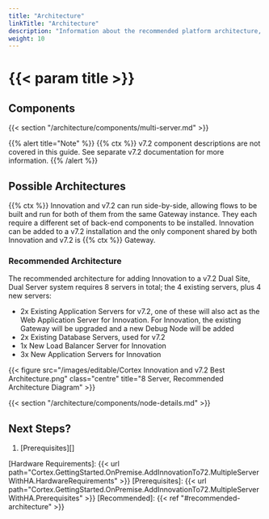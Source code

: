 ```yaml
---
title: "Architecture"
linkTitle: "Architecture"
description: "Information about the recommended platform architecture, including component descriptions."
weight: 10
---
```


# {{< param title >}}

## Components

{{< section "/architecture/components/multi-server.md" >}}

{{% alert title="Note" %}}
{{% ctx %}} v7.2 component descriptions are not covered in this guide. See separate v7.2 documentation for more information.
{{% /alert %}}

## Possible Architectures

{{% ctx %}} Innovation and v7.2 can run side-by-side, allowing flows to be built and run for both of them from the same Gateway instance. They each require a different set of back-end components to be installed. Innovation can be added to a v7.2 installation and the only component shared by both Innovation and v7.2 is {{% ctx %}} Gateway.

### Recommended Architecture

The recommended architecture for adding Innovation to a v7.2 Dual Site, Dual Server system requires 8 servers in total; the 4 existing servers, plus 4 new servers:

* 2x Existing Application Servers for v7.2, one of these will also act as the Web Application Server for Innovation. For Innovation, the existing Gateway will be upgraded and a new Debug Node will be added
* 2x Existing Database Servers, used for v7.2
* 1x New Load Balancer Server for Innovation
* 3x New Application Servers for Innovation

{{< figure src="/images/editable/Cortex Innovation and v7.2 Best Architecture.png" class="centre" title="8 Server, Recommended Architecture Diagram" >}}

{{< section "/architecture/components/node-details.md" >}}

## Next Steps?

1. [Prerequisites][]

[Hardware Requirements]: {{< url path="Cortex.GettingStarted.OnPremise.AddInnovationTo72.MultipleServerWithHA.HardwareRequirements" >}}
[Prerequisites]: {{< url path="Cortex.GettingStarted.OnPremise.AddInnovationTo72.MultipleServerWithHA.Prerequisites" >}}
[Recommended]: {{< ref "#recommended-architecture" >}}
